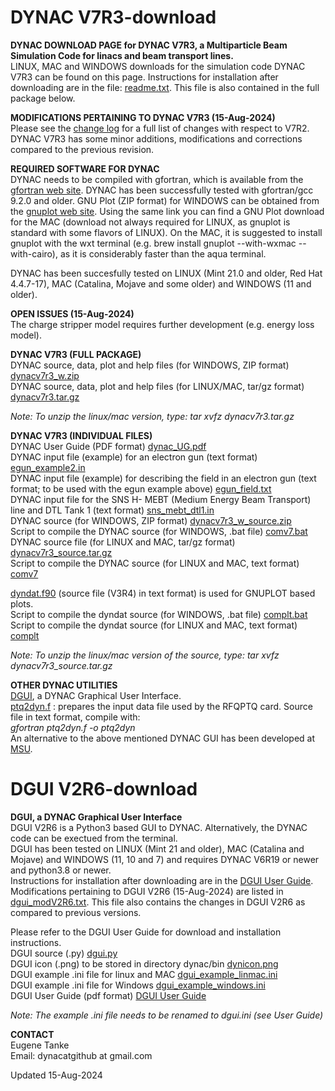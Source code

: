 # DYNAC V7R3-download 
**DYNAC DOWNLOAD PAGE for DYNAC V7R3, a Multiparticle Beam Simulation Code for linacs and beam transport lines.**  
LINUX, MAC and WINDOWS downloads for the simulation code DYNAC V7R3 can be found on this page. Instructions for installation after downloading are in the file: [readme.txt](https://github.com/dynac-source/DYNAC-download/blob/main/readme.txt). This file is also contained in the full package below.

**MODIFICATIONS PERTAINING TO DYNAC V7R3 (15-Aug-2024)**  
Please see the [change log](https://github.com/dynac-source/DYNAC-download/blob/main/modV7R4.txt) for a full list of changes with respect to V7R2.  
DYNAC V7R3 has some minor additions, modifications and corrections compared to the previous revision.


**REQUIRED SOFTWARE FOR DYNAC**  
DYNAC needs to be compiled with gfortran, which is available from the [gfortran web site](http://gcc.gnu.org/wiki/GFortranBinaries). DYNAC has been successfully tested with gfortran/gcc 9.2.0 and older.
GNU Plot (ZIP format) for WINDOWS can be obtained from the [gnuplot web site](http://sourceforge.net/projects/gnuplot/).
Using the same link you can find a GNU Plot download for the MAC (download not always required for LINUX, as gnuplot is standard with some flavors of LINUX). On the MAC, it is suggested to install gnuplot with the wxt terminal (e.g. brew install gnuplot --with-wxmac --with-cairo), as it is considerably faster than the aqua terminal.

DYNAC has been succesfully tested on LINUX (Mint 21.0 and older, Red Hat 4.4.7-17), MAC (Catalina, Mojave and some older) and WINDOWS (11 and older).

**OPEN ISSUES (15-Aug-2024)**  
The charge stripper model requires further development (e.g. energy loss model).

**DYNAC V7R3 (FULL PACKAGE)**  
DYNAC source, data, plot and help files (for WINDOWS, ZIP format) [dynacv7r3_w.zip](https://github.com/dynac-source/DYNAC-download-V7R3/blob/main/dynacv7r3_w.zip)  
DYNAC source, data, plot and help files (for LINUX/MAC, tar/gz format) [dynacv7r3.tar.gz](https://github.com/dynac-source/DYNAC-download-V7R3/blob/main/dynacv7r3.tar.gz)  

*Note: To unzip the linux/mac version, type: tar xvfz dynacv7r3.tar.gz*   

**DYNAC V7R3 (INDIVIDUAL FILES)**  
DYNAC User Guide (PDF format) [dynac_UG.pdf](https://github.com/dynac-source/DYNAC-download-V7R3/blob/main/dynac_UG.pdf)  
DYNAC input file (example) for an electron gun (text format) [egun_example2.in](https://github.com/dynac-source/DYNAC-download/blob/main/egun_example2.in)  
DYNAC input file (example) for describing the field in an electron gun (text format; to be used with the egun example above) [egun_field.txt](https://github.com/dynac-source/DYNAC-download/files/6633699/egun_field.txt)  
DYNAC input file for the SNS H- MEBT (Medium Energy Beam Transport) line and DTL Tank 1 (text format) [sns_mebt_dtl1.in](https://github.com/dynac-source/DYNAC-download/blob/main/sns_mebt_dtl1.in)  
DYNAC source (for WINDOWS, ZIP format) [dynacv7r3_w_source.zip](https://github.com/dynac-source/DYNAC-download-V7R3/blob/main/dynacv7r3_w_source.zip)  
Script to compile the DYNAC source (for WINDOWS, .bat file) [comv7.bat](https://github.com/dynac-source/DYNAC-download/blob/main/comv7.bat)  
DYNAC source file (for LINUX and MAC, tar/gz format) [dynacv7r3_source.tar.gz](https://github.com/dynac-source/DYNAC-download-V7R3/blob/main/dynacv7r3_source.tar.gz)  
Script to compile the DYNAC source (for LINUX and MAC, text format) [comv7](https://github.com/dynac-source/DYNAC-download/blob/main/comv7)  


[dyndat.f90](https://github.com/dynac-source/DYNAC-download-V7R3/blob/main/dyndat.f90) (source file (V3R4) in text format) is used for GNUPLOT based plots.  
Script to compile the dyndat source (for WINDOWS, .bat file) [complt.bat](https://github.com/dynac-source/DYNAC-download/blob/main/complt.bat)  
Script to compile the dyndat source (for LINUX and MAC, text format) [complt](https://github.com/dynac-source/DYNAC-download/blob/main/complt)  

*Note: To unzip the linux/mac version of the source, type: tar xvfz dynacv7r3_source.tar.gz*

**OTHER DYNAC UTILITIES**  
[DGUI](https://github.com/dynac-source/DYNAC-download-V7R3/blob/main/README.md#dgui-v2r6-download), a DYNAC Graphical User Interface.  
[ptq2dyn.f](https://github.com/dynac-source/DYNAC-download/blob/main/ptq2dyn.f) : prepares the input data file used by the RFQPTQ card. Source file in text format, compile with:  
*gfortran ptq2dyn.f -o ptq2dyn*  
An alternative to the above mentioned DYNAC GUI has been developed at [MSU](https://github.com/NSCLAlt/DynacGUI).

# DGUI V2R6-download
**DGUI, a DYNAC Graphical User Interface**  
DGUI V2R6 is a Python3 based GUI to DYNAC. Alternatively, the DYNAC code can be exectued from the terminal.  
DGUI has been tested on LINUX (Mint 21 and older), MAC (Catalina and Mojave) and WINDOWS (11, 10 and 7) and requires DYNAC V6R19 or newer and python3.8 or newer.  
Instructions for installation after downloading are in the [DGUI User Guide](https://github.com/dynac-source/DYNAC-download-V7R3/blob/main/dgui_UG.pdf).  
Modifications pertaining to DGUI V2R6 (15-Aug-2024) are listed in [dgui_modV2R6.txt](https://github.com/dynac-source/DYNAC-download-V7R3/blob/main/dgui_modV2R6.txt). This file also contains the changes in DGUI V2R6 as compared to previous versions.   

Please refer to the DGUI User Guide for download and installation instructions.  
DGUI source (.py) [dgui.py](https://github.com/dynac-source/DYNAC-download-V7R3/blob/main/dgui.py)  
DGUI icon (.png) to be stored in directory dynac/bin [dynicon.png](https://github.com/dynac-source/DYNAC-download/blob/main/dynicon.png)  
DGUI example .ini file for linux and MAC [dgui_example_linmac.ini](https://github.com/dynac-source/DYNAC-download/blob/main/dgui_example_linmac.ini)  
DGUI example .ini file for  Windows [dgui_example_windows.ini](https://github.com/dynac-source/DYNAC-download/blob/main/dgui_example_windows.ini)  
DGUI User Guide (pdf format) [DGUI User Guide](https://github.com/dynac-source/DYNAC-download-V7R3/blob/main/dgui_UG.pdf)  

*Note: The example .ini file needs to be renamed to dgui.ini (see User Guide)*  

**CONTACT**  
Eugene Tanke  
Email: dynacatgithub at gmail.com  

Updated 15-Aug-2024
  
  



